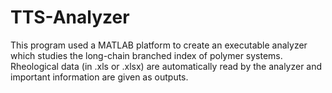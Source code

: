 # TTS-Analyzer
This program used a MATLAB platform to create an executable analyzer which studies the long-chain branched index of polymer systems. 
Rheological data (in .xls or .xlsx) are automatically read by the analyzer and important information are given as outputs.
